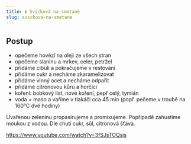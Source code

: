 ```yaml
---
title: 🕯️ Svíčková na smetaně
slug: svickova-na-smetane
---
```


## Postup

- opečeme hovězí na oleji ze všech stran
- opečeme slaninu a mrkev, celer, petržel
- přidáme cibuli a pokračujeme v restování
- přidáme cukr a necháme zkaramelizovat
- přidáme vinný ocet a necháme odpařit
- přidáme citrónovou kůru a horčici
- koření: bobkový list, nové koření, pepř celý, tymián
- voda + maso a vaříme v tlakáči cca 45 min (popř. pečeme v troubě na 160°C dvě hodiny)

Uvařenou zeleninu propasírujeme a promixujeme. Popřípadě zahustíme moukou z vodou. Dle chuti cukr, sůl, citronová šťáva.

https://www.youtube.com/watch?v=3fSJsTOQsjs

